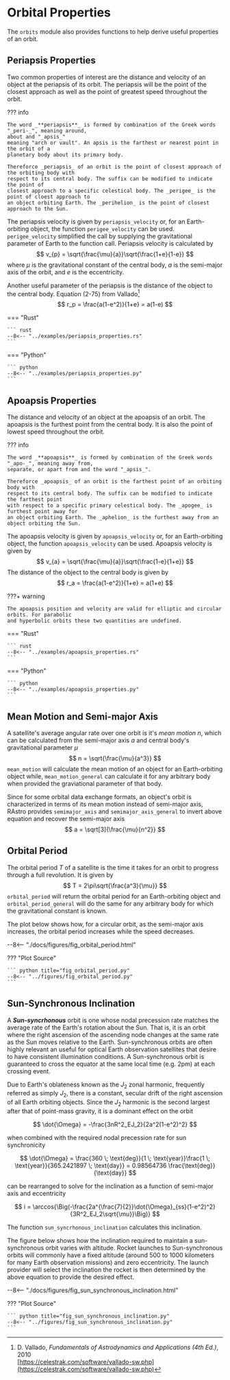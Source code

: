 # Orbital Properties

The `orbits` module also provides functions to help derive useful properties
of an orbit.

## Periapsis Properties

Two common properties of interest are the distance and velocity of an object at the periapsis of 
its orbit. The periapsis will be the point of the closest approach as well as the point of 
greatest speed throughout the orbit.

??? info

    The word _**periapsis**_ is formed by combination of the Greek words "_peri-_", meaning around, 
    about and "_apsis_"
    meaning "arch or vault". An apsis is the farthest or nearest point in the orbit of a 
    planetary body about its primary body. 

    Thereforce _periapsis_ of an orbit is the point of closest approach of the orbiting body with 
    respect to its central body. The suffix can be modified to indicate the point of 
    closest approach to a specific celestical body. The _perigee_ is the point of cloest approach to
    an object orbiting Earth. The _perihelion_ is the point of closest approach to the Sun.

The periapsis velocity is given by `periapsis_velocity` or, for an Earth-orbiting object, the 
function `perigee_velocity` can be used. `perigee_velocity` simplified the call by supplying the 
gravitational parameter of Earth to the function call. Periapsis velocity is calculated by
$$
v_{p} = \sqrt{\frac{\mu}{a}}\sqrt{\frac{1+e}{1-e}}
$$
where $\mu$ is the gravitational constant of the central body, $a$ is the semi-major axis of the 
orbit, and $e$ is the eccentricity.

Another useful parameter of the periapsis is the distance of the object to the central body. 
Equation (2-75) from Vallado[^1]
$$
r_p = \frac{a(1-e^2)}{1+e} = a(1-e)
$$

=== "Rust"

    ``` rust
    --8<-- "../examples/periapsis_properties.rs"
    ```

=== "Python"

    ``` python
    --8<-- "../examples/periapsis_properties.py"
    ```

## Apoapsis Properties

The distance and velocity of an object at the apoapsis of an orbit. The apoapsis is the 
furthest point from the central body. It is also the point of lowest speed throughout the orbit.

??? info

    The word _**apoapsis**_ is formed by combination of the Greek words "_apo-_", meaning away from,
    separate, or apart from and the word "_apsis_".

    Thereforce _apoapsis_ of an orbit is the farthest point of an orbiting body with 
    respect to its central body. The suffix can be modified to indicate the farthest point
    with respect to a specific primary celestical body. The _apogee_ is furthest point away for 
    an object orbiting Earth. The _aphelion_ is the furthest away from an object orbiting the Sun.


The apoapsis velocity is given by `apoapsis_velocity` or, for an Earth-orbiting object, the
function `apoapsis_velocity` can be used. Apoapsis velocity is given by
$$
v_{a} = \sqrt{\frac{\mu}{a}}\sqrt{\frac{1-e}{1+e}}
$$
The distance of the object to the central body is given by
$$
r_a = \frac{a(1-e^2)}{1+e} = a(1+e)
$$

???+ warning

    The apoapsis position and velocity are valid for elliptic and circular orbits. For parabolic 
    and hyperbolic orbits these two quantities are undefined.

=== "Rust"

    ``` rust
    --8<-- "../examples/apoapsis_properties.rs"
    ```

=== "Python"

    ``` python
    --8<-- "../examples/apoapsis_properties.py"
    ```

## Mean Motion and Semi-major Axis

A satellite's average angular rate over one orbit is it's _mean motion_ $n$, which can be 
calculated 
from the semi-major axis $a$ and central body's gravitational parameter $\mu$
$$
n = \sqrt{\frac{\mu}{a^3}}
$$
`mean_motion` will calculate the mean motion of an object for an Earth-orbiting object while, 
`mean_motion_general` can calculate it for any arbitrary body when provided the graviational 
parameter of that body.

Since for some orbital data exchange formats, an object's orbit is characterized in terms of 
its mean motion instead of semi-major axis, RAstro provides `semimajor_axis` and 
`semimajor_axis_general` to invert above equation and recover the semi-major axis
$$
a = \sqrt[3]{\frac{\mu}{n^2}}
$$

## Orbital Period

The orbital period $T$ of a satellite is the time it takes for an orbit to progress through a full 
revolution. It is given by
$$
T = 2\pi\sqrt{\frac{a^3}{\mu}}
$$
`orbital_period` will return the orbital period for an Earth-orbiting object and 
`orbital_period_general` will do the same for any arbitrary body for which the gravitational 
constant is known.

The plot below shows how, for a circular orbit, as the semi-major axis increases, the orbital 
period increases while the speed decreases.

--8<-- "./docs/figures/fig_orbital_period.html"

??? "Plot Source"

    ``` python title="fig_orbital_period.py"
    --8<-- "../figures/fig_orbital_period.py"
    ```

## Sun-Synchronous Inclination

A _**Sun-syncrhonous**_ orbit is one whose nodal precession rate matches the average rate of the 
Earth's rotation about the Sun. That is, it is an orbit where the right ascension of the 
ascending node changes at the same rate as the Sun moves relative to the Earth. Sun-synchronous 
orbits are often highly relevant an useful for optical Earth observation 
satellites that desire to have consistent illumination conditions. A Sun-synchronous orbit is 
guaranteed to cross the equator at the same local time (e.g. 2pm) at each crossing event.

Due to Earth's oblateness known as the $J_2$ zonal harmonic, frequently referred as simply $J_2$,
there is a constant, secular drift of the right ascension of all Earth orbiting objects. Since 
the $J_2$ harmonic is the second largest after that of point-mass gravity, it is a dominant 
effect on the orbit

$$
\dot{\Omega} = -\frac{3nR^2_EJ_2}{2a^2(1-e^2)^2}
$$

when combined with the required nodal precession rate for sun synchronicity

$$
\dot{\Omega} = \frac{360 \; \text{deg}}{1 \; \text{year}}\frac{1 \; \text{year}}{365.2421897 \; 
\text{day}} = 0.98564736 \frac{\text{deg}}{\text{day}}
$$

can be rearranged to solve for the inclination as a function of semi-major axis and eccentricity

$$
i = \arccos{\Big(-\frac{2a^{\frac{7}{2}}\dot{\Omega}_{ss}(1-e^2)^2}{3R^2_EJ_2\sqrt{\mu}}\Big)}
$$

The function `sun_syncrhonous_inclination` calculates this inclination.

The figure below shows how the inclination required to maintain a sun-synchronous orbit varies 
with altitude. Rocket launches to Sun-synchronous orbits will commonly have a fixed altitude 
(around 500 to 1000 kilometers for many Earth observation missions) and zero eccentricity. The 
launch provider will select the inclination the rocket is then determined by the above equation 
to provide the desired effect.

--8<-- "./docs/figures/fig_sun_synchronous_inclination.html"

??? "Plot Source"

    ``` python title="fig_sun_synchronous_inclination.py"
    --8<-- "../figures/fig_sun_synchronous_inclination.py"
    ```

[^1]: D. Vallado, *Fundamentals of Astrodynamics and Applications (4th Ed.)*, 2010  
[https://celestrak.com/software/vallado-sw.php](https://celestrak.com/software/vallado-sw.php)